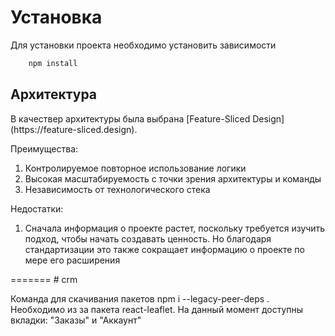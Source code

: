 
<h1>Установка</h1>
<p>Для установки проекта необходимо установить зависимости

```javascript
    npm install
```
</p>


<h2>Архитектура</h2>

<p>В качествер архитектуры была выбрана  [Feature-Sliced Design](https://feature-sliced.design).</p>

Преимущества:
<ol>
  <li>Контролируемое повторное использование логики</li>
  <li>Высокая масштабируемость с точки зрения архитектуры и команды</li>
  <li>Независимость от технологического стека</li>
</ol>

Недостатки:
<ol>
  <li>Сначала информация о проекте растет, поскольку требуется изучить подход, чтобы начать создавать ценность. Но благодаря стандартизации это также сокращает информацию о проекте по мере его расширения</li>
</ol>
=======
# crm

Команда для скачивания пакетов npm i --legacy-peer-deps . Необходимо из за пакета react-leaflet.
На данный момент доступны вкладки: "Заказы" и "Аккаунт"
